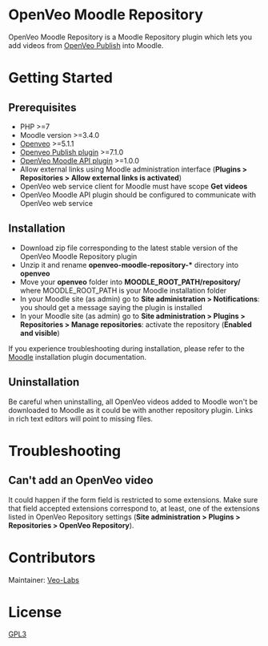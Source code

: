 # OpenVeo Moodle Repository

OpenVeo Moodle Repository is a Moodle Repository plugin which lets you add videos from [OpenVeo Publish](https://github.com/veo-labs/openveo-publish) into Moodle.

# Getting Started

## Prerequisites

- PHP >=7
- Moodle version >=3.4.0
- [Openveo](https://github.com/veo-labs/openveo-core) >=5.1.1
- [Openveo Publish plugin](https://github.com/veo-labs/openveo-publish) >=7.1.0
- [OpenVeo Moodle API plugin](https://github.com/veo-labs/openveo-moodle-api) >=1.0.0
- Allow external links using Moodle administration interface (**Plugins > Repositories > Allow external links is activated**)
- OpenVeo web service client for Moodle must have scope **Get videos**
- OpenVeo Moodle API plugin should be configured to communicate with OpenVeo web service

## Installation

- Download zip file corresponding to the latest stable version of the OpenVeo Moodle Repository plugin
- Unzip it and rename **openveo-moodle-repository-\*** directory into **openveo**
- Move your **openveo** folder into **MOODLE_ROOT_PATH/repository/** where MOODLE_ROOT_PATH is your Moodle installation folder
- In your Moodle site (as admin) go to **Site administration > Notifications**: you should get a message saying the plugin is installed
- In your Moodle site (as admin) go to **Site administration > Plugins > Repositories > Manage repositories**: activate the repository (**Enabled and visible**)

If you experience troubleshooting during installation, please refer to the [Moodle](https://docs.moodle.org) installation plugin documentation.

## Uninstallation

Be careful when uninstalling, all OpenVeo videos added to Moodle won't be downloaded to Moodle as it could be with another repository plugin. Links in rich text editors will point to missing files.

# Troubleshooting

## Can't add an OpenVeo video

It could happen if the form field is restricted to some extensions. Make sure that field accepted extensions correspond to, at least, one of the extensions listed in OpenVeo Repository settings (**Site administration > Plugins > Repositories > OpenVeo Repository**).

# Contributors

Maintainer: [Veo-Labs](http://www.veo-labs.com/)

# License

[GPL3](http://www.gnu.org/licenses/gpl.html)
